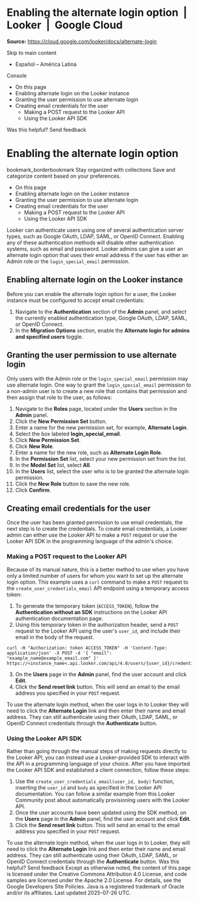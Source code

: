 # Enabling the alternate login option  |  Looker  |  Google Cloud

**Source:** https://cloud.google.com/looker/docs/alternate-login

Skip to main content 
  * Español – América Latina

Console 


  * On this page
  * Enabling alternate login on the Looker instance
  * Granting the user permission to use alternate login
  * Creating email credentials for the user
    * Making a POST request to the Looker API
    * Using the Looker API SDK




Was this helpful?
Send feedback 
#  Enabling the alternate login option
bookmark_borderbookmark Stay organized with collections  Save and categorize content based on your preferences.
  * On this page
  * Enabling alternate login on the Looker instance
  * Granting the user permission to use alternate login
  * Creating email credentials for the user
    * Making a POST request to the Looker API
    * Using the Looker API SDK


Looker can authenticate users using one of several authentication server types, such as Google OAuth, LDAP, SAML, or OpenID Connect. Enabling any of these authentication methods will disable other authentication systems, such as email and password.
Looker admins can give a user an alternate login option that uses their email address if the user has either an Admin role or the `login_special_email` permission.
## Enabling alternate login on the Looker instance
Before you can enable the alternate login option for a user, the Looker instance must be configured to accept email credentials:
  1. Navigate to the **Authentication** section of the **Admin** panel, and select the currently enabled authentication type, Google OAuth, LDAP, SAML, or OpenID Connect.
  2. In the **Migration Options** section, enable the **Alternate login for admins and specified users** toggle.


## Granting the user permission to use alternate login
Only users with the Admin role or the `login_special_email` permission may use alternate login. One way to grant the `login_special_email` permission to a non-admin user is to create a new role that contains that permission and then assign that role to the user, as follows:
  1. Navigate to the **Roles** page, located under the **Users** section in the **Admin** panel.
  2. Click the **New Permission Set** button.
  3. Enter a name for the new permission set, for example, **Alternate Login**.
  4. Select the box labeled **login_special_email**.
  5. Click **New Permission Set**.
  6. Click **New Role**.
  7. Enter a name for the new role, such as **Alternate Login Role**.
  8. In the **Permission Set** list, select your new permission set from the list.
  9. In the **Model Set** list, select **All**.
  10. In the **Users** list, select the user who is to be granted the alternate login permission.
  11. Click the **New Role** button to save the new role.
  12. Click **Confirm**.


## Creating email credentials for the user
Once the user has been granted permission to use email credentials, the next step is to create the credentials. To create email credentials, a Looker admin can either use the Looker API to make a `POST` request or use the Looker API SDK in the programming language of the admin's choice.
### Making a POST request to the Looker API
Because of its manual nature, this is a better method to use when you have only a limited number of users for whom you want to set up the alternate login option.
This example uses a `curl` command to make a `POST` request to the `create_user_credentials_email` API endpoint using a temporary access token:
  1. To generate the temporary token (`ACCESS_TOKEN`), follow the **Authentication without an SDK** instructions on the Looker API authentication documentation page.
  2. Using this temporary token in the authorization header, send a `POST` request to the Looker API using the user's `user_id`, and include their email in the body of the request.
```
curl -H "Authorization: token ACCESS_TOKEN" -H 'Content-Type: application/json' -X POST -d '{ "email": "example_name@example_email.com" }' https://<instance_name<.api.looker.com/api/4.0/users/{user_id}/credentials_email

```

  3. On the **Users** page in the **Admin** panel, find the user account and click **Edit**.
  4. Click the **Send reset link** button. This will send an email to the email address you specified in your `POST` request.


To use the alternate login method, when the user logs in to Looker they will need to click the **Alternate Login** link and then enter their name and email address. They can still authenticate using their OAuth, LDAP, SAML, or OpenID Connect credentials through the **Authenticate** button.
### Using the Looker API SDK
Rather than going through the manual steps of making requests directly to the Looker API, you can instead use a Looker-provided SDK to interact with the API in a programming language of your choice. After you have imported the Looker API SDK and established a client connection, follow these steps:
  1. Use the `create_user_credentials_email(user_id, body)` function, inserting the `user_id` and `body` as specified in the Looker API documentation. You can follow a similar example from this Looker Community post about automatically provisioning users with the Looker API.
  2. Once the user accounts have been updated using the SDK method, on the **Users** page in the **Admin** panel, find the user account and click **Edit**.
  3. Click the **Send reset link** button. This will send an email to the email address you specified in your `POST` request.


To use the alternate login method, when the user logs in to Looker, they will need to click the **Alternate Login** link and then enter their name and email address. They can still authenticate using their OAuth, LDAP, SAML, or OpenID Connect credentials through the **Authenticate** button.
Was this helpful?
Send feedback 
Except as otherwise noted, the content of this page is licensed under the Creative Commons Attribution 4.0 License, and code samples are licensed under the Apache 2.0 License. For details, see the Google Developers Site Policies. Java is a registered trademark of Oracle and/or its affiliates.
Last updated 2025-07-26 UTC.


